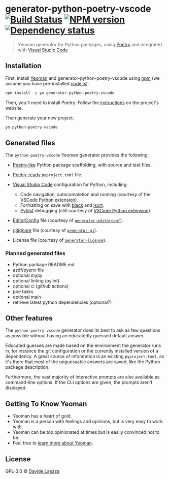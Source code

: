 # generator-python-poetry-vscode [![Build Status][actions-image]][actions-url] [![NPM version][npm-image]][npm-url] [![Dependency status][deps-image]][deps-url]
> Yeoman generator for Python packages, using [Poetry](https://python-poetry.org/) and integrated with [Visual Studio Code](https://code.visualstudio.com/)

## Installation

First, install [Yeoman](http://yeoman.io) and generator-python-poetry-vscode
using [npm](https://www.npmjs.com/) (we assume you have pre-installed
[node.js](https://nodejs.org/)).

```bash
npm install -g yo generator-python-poetry-vscode
```

Then, you'll need to install Poetry. Follow the
[instructions](https://python-poetry.org/docs/#installation) on the project's
website.

Then generate your new project:

```bash
yo python-poetry-vscode
```

## Generated files
The `python-poetry-vscode` Yeoman generator provides the following:

- [Poetry-like](https://python-poetry.org/docs/cli/#new) Python package
  scaffolding, with source and test files.

- [Poetry-ready](https://python-poetry.org/docs/pyproject/) `pyproject.toml`
  file.

- [Visual Studio Code](https://code.visualstudio.com/) configuration for
  Python, including:
  + Code navigation, autocompletion and running (courtesy of the
    [VSCode Python extension][vscode-python-url]).
  + Formatting on save with [black](https://black.readthedocs.io/en/stable/)
    and [isort](https://pycqa.github.io/isort/).
  + [Pytest](https://docs.pytest.org/en) debugging (still courtesy of
    [VSCode Python extension][vscode-python-url]).

- [EditorConfig](https://editorconfig.org/) file (courtesy of
  [`generator-editorconf`](https://github.com/clayrisser/generator-editorconf)).

- [gitignore](https://git-scm.com/docs/gitignore) file (courtesy of
  [`generator-gi`](https://github.com/rorotikamobile/generator-gi)).

- License file (courtesy of
  [`generator-license`](https://github.com/jozefizso/generator-license)).

### Planned generated files

- Python package README.md
- asdf/pyenv file
- optional mypy
- optional linting (pylint)
- optional ci (github actions)
- poe tasks
- optional main
- retrieve latest python dependencies (optional?)

## Other features

The `python-poetry-vscode` generator does its best to ask as few questions as
possible without having an educatedly guessed default answer.

Educated guesses are made based on the environment the generator runs in, for
instance the git configuration or the currently installed version of a
dependency. A great source of infomration is an existing `pyproject.toml`, as
it's there that most of the unguessable answers are saved, like the Python
package description.

Furthermore, the vast majority of interactive prompts are also available as
command-line options. If the CLI options are given, the prompts aren't
displayed.

## Getting To Know Yeoman

 * Yeoman has a heart of gold.
 * Yeoman is a person with feelings and opinions, but is very easy to work with.
 * Yeoman can be too opinionated at times but is easily convinced not to be.
 * Feel free to [learn more about Yeoman](http://yeoman.io/).

## License

GPL-3.0 © [Davide Laezza](https://github.com/davla)


[npm-image]: https://img.shields.io/npm/v/generator-python-poetry-vscode.svg?logo=npm
[npm-url]: https://npmjs.org/package/generator-python-poetry-vscode
[actions-image]: https://img.shields.io/github/actions/workflow/status/davla/yeoman-python-poetry-vscode/test-and-publish.yml?branch=main&logo=github
[actions-url]: https://github.com/davla/yeoman-python-poetry-vscode/actions/workflows/test-and-publish.yml
[deps-image]: https://img.shields.io/librariesio/github/davla/yeoman-python-poetry-vscode?logo=librariesdotio
[deps-url]: https://libraries.io/github/davla/yeoman-python-poetry-vscode
[vscode-python-url]: https://marketplace.visualstudio.com/items?itemName=ms-python.python
